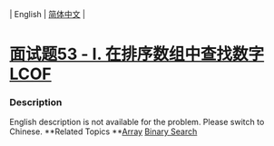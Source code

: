 | English | [简体中文](README.md) |

# [面试题53 - I. 在排序数组中查找数字  LCOF](https://leetcode-cn.com/problems/zai-pai-xu-shu-zu-zhong-cha-zhao-shu-zi-lcof)
 ### Description
English description is not available for the problem. Please switch to Chinese.
**Related Topics	**[Array](https://leetcode-cn.com/tag/array) [Binary Search](https://leetcode-cn.com/tag/binary-search) 
